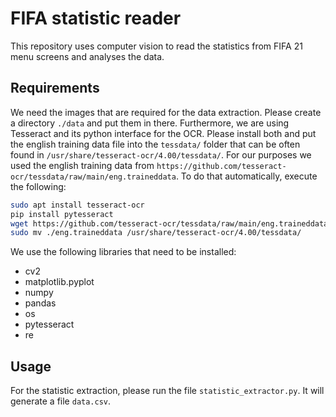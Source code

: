# FIFA statistic reader
This repository uses computer vision to read the statistics from FIFA 21 menu screens and analyses the data.

## Requirements
We need the images that are required for the data extraction. Please create a directory `./data` and put them in there. 
Furthermore, we are using Tesseract and its python interface for the OCR. Please install both and put the english training data file into the `tessdata/` folder that can be often found in `/usr/share/tesseract-ocr/4.00/tessdata/`. For our purposes we used the english training data from `https://github.com/tesseract-ocr/tessdata/raw/main/eng.traineddata`. To do that automatically, execute the following:

```sh
sudo apt install tesseract-ocr
pip install pytesseract
wget https://github.com/tesseract-ocr/tessdata/raw/main/eng.traineddata
sudo mv ./eng.traineddata /usr/share/tesseract-ocr/4.00/tessdata/
```

We use the following libraries that need to be installed:
- cv2
- matplotlib.pyplot
- numpy
- pandas
- os
- pytesseract
- re

## Usage
For the statistic extraction, please run the file `statistic_extractor.py`. It will generate a file `data.csv`.